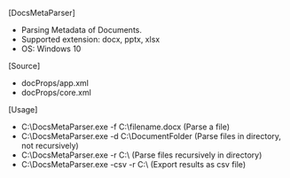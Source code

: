 [DocsMetaParser]
- Parsing Metadata of Documents.
- Supported extension: docx, pptx, xlsx
- OS: Windows 10

[Source]
- docProps/app.xml
- docProps/core.xml

[Usage]
- C:\DocsMetaParser.exe -f C:\filename.docx (Parse a file)
- C:\DocsMetaParser.exe -d C:\DocumentFolder    (Parse files in directory, not recursively)
- C:\DocsMetaParser.exe -r C:\ (Parse files recursively in directory)
- C:\DocsMetaParser.exe -csv -r C:\ (Export results as csv file)
